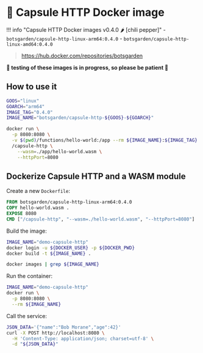 # 🐳 Capsule HTTP Docker image

!!! info "Capsule HTTP Docker images v0.4.0 🌶️ [chili pepper]"
    - `botsgarden/capsule-http-linux-arm64:0.4.0`
    - `botsgarden/capsule-http-linux-amd64:0.4.0`

> https://hub.docker.com/repositories/botsgarden

**👋 testing of these images is in progress, so please be patient 🙏**

## How to use it

```bash
GOOS="linux" 
GOARCH="arm64"
IMAGE_TAG="0.4.0"
IMAGE_NAME="botsgarden/capsule-http-${GOOS}-${GOARCH}"

docker run \
  -p 8080:8080 \
  -v $(pwd)/functions/hello-world:/app --rm ${IMAGE_NAME}:${IMAGE_TAG} \
  /capsule-http \
    --wasm=./app/hello-world.wasm \
    --httpPort=8080
```

## Dockerize Capsule HTTP and a WASM module

Create a new `Dockerfile`:

```dockerfile
FROM botsgarden/capsule-http-linux-arm64:0.4.0
COPY hello-world.wasm .
EXPOSE 8080
CMD ["/capsule-http", "--wasm=./hello-world.wasm", "--httpPort=8080"]
```

Build the image:

```bash
IMAGE_NAME="demo-capsule-http"
docker login -u ${DOCKER_USER} -p ${DOCKER_PWD}
docker build -t ${IMAGE_NAME} . 

docker images | grep ${IMAGE_NAME}
```

Run the container:

```bash
IMAGE_NAME="demo-capsule-http"
docker run \
  -p 8080:8080 \
  --rm ${IMAGE_NAME}
```

Call the service:

```bash
JSON_DATA='{"name":"Bob Morane","age":42}'
curl -X POST http://localhost:8080 \
  -H 'Content-Type: application/json; charset=utf-8' \
  -d "${JSON_DATA}"
```





